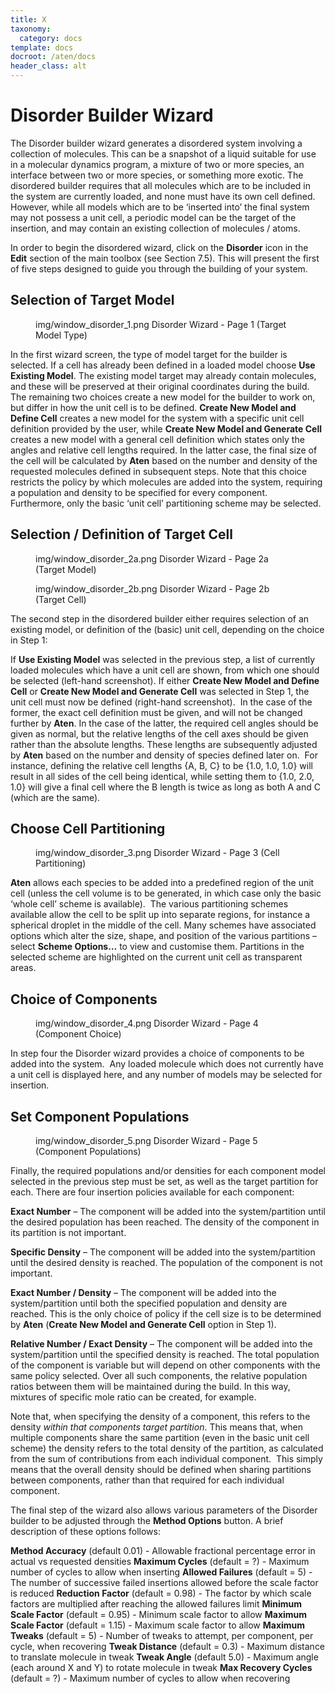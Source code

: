 ```yaml
---
title: X
taxonomy:
  category: docs
template: docs
docroot: /aten/docs
header_class: alt
---
```



# Disorder Builder Wizard

The Disorder builder wizard generates a disordered system involving a collection of molecules. This can be a snapshot of a liquid suitable for use in a molecular dynamics program, a mixture of two or more species, an interface between two or more species, or something more exotic. The disordered builder requires that all molecules which are to be included in the system are currently loaded, and none must have its own cell defined.  However, while all models which are to be ‘inserted into’ the final system may not possess a unit cell, a periodic model can be the target of the insertion, and may contain an existing collection of molecules / atoms.

In order to begin the disordered wizard, click on the **Disorder** icon in the **Edit** section of the main toolbox (see Section 7.5). This will present the first of five steps designed to guide you through the building of your system. 

## Selection of Target Model

<figure>
  <image>img/window_disorder_1.png</image>
  <caption>Disorder Wizard - Page 1 (Target Model Type)</caption>
</figure>

In the first wizard screen, the type of model target for the builder is selected. If a cell has already been defined in a loaded model choose **Use Existing Model**. The existing model target may already contain molecules, and these will be preserved at their original coordinates during the build. The remaining two choices create a new model for the builder to work on, but differ in how the unit cell is to be defined. **Create New Model and Define Cell** creates a new model for the system with a specific unit cell definition provided by the user, while **Create New Model and Generate Cell** creates a new model with a general cell definition which states only the angles and relative cell lengths required. In the latter case, the final size of the cell will be calculated by **Aten** based on the number and density of the requested molecules defined in subsequent steps. Note that this choice restricts the policy by which molecules are added into the system, requiring a population and density to be specified for every component.  Furthermore, only the basic ‘unit cell’ partitioning scheme may be selected.



## Selection / Definition of Target Cell

<figure>
  <image>img/window_disorder_2a.png</image>
  <caption>Disorder Wizard - Page 2a (Target Model)</caption>
</figure>

<figure>
  <image>img/window_disorder_2b.png</image>
  <caption>Disorder Wizard - Page 2b (Target Cell)</caption>
</figure>

The second step in the disordered builder either requires selection of an existing model, or definition of the (basic) unit cell, depending on the choice in Step 1:

If **Use Existing Model** was selected in the previous step, a list of currently loaded molecules which have a unit cell are shown, from which one should be selected (left-hand screenshot). If either **Create New Model and Define Cell** or **Create New Model and Generate Cell** was selected in Step 1, the unit cell must now be defined (right-hand screenshot).  In the case of the former, the exact cell definition must be given, and will not be changed further by **Aten**. In the case of the latter, the required cell angles should be given as normal, but the relative lengths of the cell axes should be given rather than the absolute lengths. These lengths are subsequently adjusted by **Aten** based on the number and density of species defined later on.  For instance, defining the relative cell lengths {A, B, C} to be {1.0, 1.0, 1.0} will result in all sides of the cell being identical, while setting them to {1.0, 2.0, 1.0} will give a final cell where the B length is twice as long as both A and C (which are the same).

## Choose Cell Partitioning

<figure>
  <image>img/window_disorder_3.png</image>
  <caption>Disorder Wizard - Page 3 (Cell Partitioning)</caption>
</figure>

**Aten** allows each species to be added into a predefined region of the unit cell (unless the cell volume is to be generated, in which case only the basic ‘whole cell’ scheme is available).  The various partitioning schemes available allow the cell to be split up into separate regions, for instance a spherical droplet in the middle of the cell. Many schemes have associated options which alter the size, shape, and position of the various partitions – select **Scheme Options…** to view and customise them. Partitions in the selected scheme are highlighted on the current unit cell as transparent areas.

## Choice of Components

<figure>
  <image>img/window_disorder_4.png</image>
  <caption>Disorder Wizard - Page 4 (Component Choice)</caption>
</figure>

In step four the Disorder wizard provides a choice of components to be added into the system.  Any loaded molecule which does not currently have a unit cell is displayed here, and any number of models may be selected for insertion.

## Set Component Populations

<figure>
  <image>img/window_disorder_5.png</image>
  <caption>Disorder Wizard - Page 5 (Component Populations)</caption>
</figure>

Finally, the required populations and/or densities for each component model selected in the previous step must be set, as well as the target partition for each. There are four insertion policies available for each component:

**Exact Number** – The component will be added into the system/partition until the desired population has been reached. The density of the component in its partition is not important.

**Specific Density** – The component will be added into the system/partition until the desired density is reached. The population of the component is not important.

**Exact Number / Density** – The component will be added into the system/partition until both the specified population and density are reached. This is the only choice of policy if the cell size is to be determined by **Aten** (**Create New Model and Generate Cell** option in Step 1).

**Relative Number / Exact Density** – The component will be added into the system/partition until the specified density is reached. The total population of the component is variable but will depend on other components with the same policy selected. Over all such components, the relative population ratios between them will be maintained during the build. In this way, mixtures of specific mole ratio can be created, for example.

Note that, when specifying the density of a component, this refers to the density _within that components target partition_. This means that, when multiple components share the same partition (even in the basic unit cell scheme) the density refers to the total density of the partition, as calculated from the sum of contributions from each individual component.  This simply means that the overall density should be defined when sharing partitions between components, rather than that required for each individual component.

The final step of the wizard also allows various parameters of the Disorder builder to be adjusted through the **Method Options** button. A brief description of these options follows:

**Method Accuracy** (default 0.01) - Allowable fractional percentage error in actual vs requested densities
**Maximum Cycles** (default = ?) - Maximum number of cycles to allow when inserting
**Allowed Failures** (default = 5) - The number of successive failed insertions allowed before the scale factor is reduced
**Reduction Factor** (default = 0.98) - The factor by which scale factors are multiplied after reaching the allowed failures limit
**Minimum Scale Factor** (default = 0.95) - Minimum scale factor to allow
**Maximum Scale Factor** (default = 1.15) - Maximum scale factor to allow
**Maximum Tweaks** (default = 5) - Number of tweaks to attempt, per component, per cycle, when recovering
**Tweak Distance** (default = 0.3) - Maximum distance to translate molecule in tweak
**Tweak Angle** (default 5.0) - Maximum angle (each around X and Y) to rotate molecule in tweak
**Max Recovery Cycles** (default = ?) - Maximum number of cycles to allow when recovering


